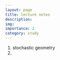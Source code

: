 ```yaml
---
layout: page
title: lecture notes
description: 
img: 
importance: 2
category: study
---
```


1. stochastic geometry
2. 

